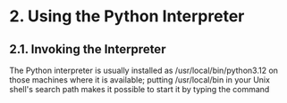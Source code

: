# 2. Using the Python Interpreter

## 2.1. Invoking the Interpreter

The Python interpreter is usually installed as /usr/local/bin/python3.12 on those machines where it is available; putting /usr/local/bin in your Unix shell's search path makes it possible to start it by typing the command

